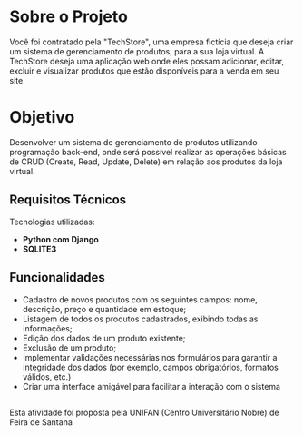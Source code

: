 <h1>Sobre o Projeto</h1>
<p>Você foi contratado pela "TechStore", uma empresa fictícia que deseja criar um sistema de gerenciamento de produtos, para a sua loja virtual. A TechStore deseja uma aplicação web onde eles possam adicionar, editar, excluir e visualizar produtos que estão disponíveis para a venda em seu site.</p>

<h1>Objetivo</h1>
<p>Desenvolver um sistema de gerenciamento de produtos utilizando programação back-end, onde será possível realizar as operações básicas de CRUD (Create, Read, Update, Delete) em relação aos produtos da loja virtual.</p>

<h2>Requisitos Técnicos</h2>
<p>Tecnologias utilizadas:</p>
<ul>
  <li><strong>Python com Django</strong></li>
  <li><strong>SQLITE3</strong></li>
</ul>

<h2>Funcionalidades</h2>
<ul>
  <li>Cadastro de novos produtos com os seguintes campos: nome, descrição, preço e quantidade em estoque;</li>
  <li>Listagem de todos os produtos cadastrados, exibindo todas as informações;</li>
  <li>Edição dos dados de um produto existente;</li>
  <li>Exclusão de um produto;</li>
  <li>Implementar validações necessárias nos formulários para garantir a integridade dos dados (por exemplo, campos obrigatórios, formatos válidos, etc.)</li>
  <li>Criar uma interface amigável para facilitar a interação com o sistema</li>
</ul>

<h2></h2>
<p>Esta atividade foi proposta pela UNIFAN (Centro Universitário Nobre) de Feira de Santana</p>

